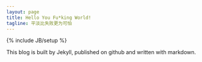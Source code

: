 ```yaml
---
layout: page
title: Hello You Fu*king World!
tagline: 平淡比失败更为可怕
---
```

{% include JB/setup %}

This blog is built by Jekyll, published on github and written with markdown.
